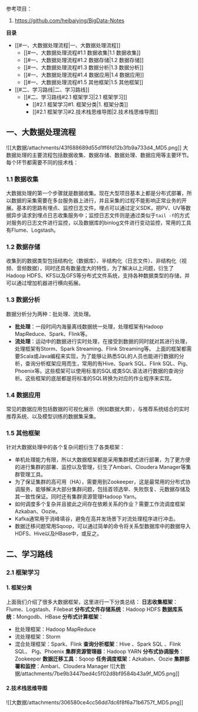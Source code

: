 参考项目： 
1. https://github.com/heibaiying/BigData-Notes

**目录**

- [[#一、大数据处理流程|一、大数据处理流程]]
	- [[#一、大数据处理流程#1.1 数据收集|1.1 数据收集]]
	- [[#一、大数据处理流程#1.2 数据存储|1.2 数据存储]]
	- [[#一、大数据处理流程#1.3 数据分析|1.3 数据分析]]
	- [[#一、大数据处理流程#1.4 数据应用|1.4 数据应用]]
	- [[#一、大数据处理流程#1.5 其他框架|1.5 其他框架]]
- [[#二、学习路线|二、学习路线]]
	- [[#二、学习路线#2.1 框架学习|2.1 框架学习]]
		- [[#2.1 框架学习#1. 框架分类|1. 框架分类]]
		- [[#2.1 框架学习#2.技术栈思维导图|2.技术栈思维导图]]
## 一、大数据处理流程
![[大数据/attachments/43f688689d55d1ff6fd12b3fb9a733d4_MD5.png]]
大数据处理的主要流程包括数据收集、数据存储、数据处理、数据应用等主要环节。每个环节都需要不同的技术栈：
### 1.1 数据收集
大数据处理的第一个步骤就是数据收集。现在大型项目基本上都是分布式部署，所以数据的采集需要在多台服务器上进行，并且采集的过程不能影响正常业务的开展。基本的思路有埋点、监控日志文件。埋点可以通过定义SDK，把PV、UV等数据异步请求到埋点日志收集服务中；监控日志文件则是通过类似于`tail -f`的方式对服务的日志文件进行监控，以及数据库的binlog文件进行变动监控，常用的工具有Flume、Logstash。
### 1.2 数据存储
收集到的数据类型包括结构化（数据库）、半结构化（日志文件）、非结构化（视频、音频数据），同时还具有数量庞大的特性，为了解决以上问题，衍生了Hadoop HDFS、KFS以及GFS等分布式文件系统，支持各种数据类型的存储，并可以通过增加机器进行横向拓展。
### 1.3 数据分析
数据分析分为两种：批处理、流处理。
- **批处理**：一段时间内海量离线数据统一处理，处理框架有Hadoop MapReduce、Spark、Flink等。
- **流处理**：运动中的数据进行实时处理，在接受到数据的同时就对其进行处理，处理框架有Storm、Spark Streaming、Flink Streaming等。
上面的框架都需要Scala或Java编程来实现，为了能够让熟悉SQL的人员也能进行数据的分析，查询分析框架应用而生，常用的有Hive、Spark SQL、Flink SQL、Pig、Phoenix等。这些框架可以使用标准的SQL或类SQL语法进行数据的查询分析。这些框架的底层都是将标准的SQL转换为对应的作业程序来实现。
### 1.4 数据应用
常见的数据应用包括数据的可视化展示（例如数据大屏），与推荐系统结合的实时推荐系统、以及模型训练的数据集采集。
### 1.5 其他框架
针对大数据处理中的各个复杂问题衍生了各类框架：
- 单机处理能力有限，所以大数据框架都是采用集群模式进行部署，为了更方便的进行集群的部署、监控以及管理，衍生了Ambari、Cloudera Manager等集群管理工具。
- 为了保证集群的高可用（HA），需要用到Zookeeper，这是最常用的分布式协调服务，能够解决大部分集群问题，包括首领选举、失败恢复、元数据存储及其一致性保证。同时还有集群资源管理Hadoop Yarn。
- 如何调度多个复杂并且彼此之间存在依赖关系的作业？需要工作流调度框架Azkaban、Oozie。
- Kafka通常用于消峰填谷，避免在高并发场景下对流处理程序进行冲击。
- 数据迁移问题常用Sqoop，可以通过简单的命令将关系型数据库中的数据导入HDFS、Hive以及HBase中，或反之。
## 二、学习路线
### 2.1 框架学习
#### 1. 框架分类
上面我们介绍了很多大数据框架，这里进行一下分类总结：
**日志收集框架**：Flume、Logstash、Filebeat
**分布式文件存储系统**：Hadoop HDFS
**数据库系统**：Mongodb、HBase
**分布式计算框架**：
- 批处理框架：Hadoop MapReduce
- 流处理框架：Storm
- 混合处理框架：Spark、Flink
**查询分析框架**：Hive 、Spark SQL 、Flink SQL、 Pig、Phoenix
**集群资源管理器**：Hadoop YARN
**分布式协调服务**：Zookeeper
**数据迁移工具**：Sqoop
**任务调度框架**：Azkaban、Oozie
**集群部署和监控**：Ambari、Cloudera Manager
![[大数据/attachments/7be9b3447bed4c5f02d8bf9584b43a9f_MD5.png]]
#### 2.技术栈思维导图
![[大数据/attachments/306580ce4cc56dd7dc6f8f6a71b6757f_MD5.png]]